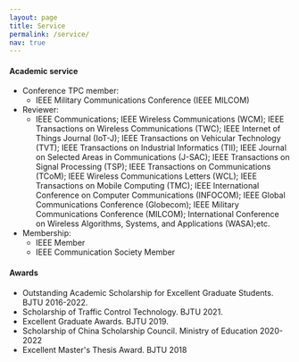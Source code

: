 ```yaml
---
layout: page
title: Service
permalink: /service/
nav: true
---
```


#### Academic service
- Conference TPC member: 
  - IEEE Military Communications Conference (IEEE MILCOM)
- Reviewer: 
  - IEEE Communications; IEEE Wireless Communications (WCM); IEEE Transactions on Wireless Communications (TWC); IEEE Internet of Things Journal (IoT-J); IEEE Transactions on Vehicular  Technology (TVT); IEEE Transactions on Industrial Informatics (TII); IEEE Journal on Selected Areas in Communications (J-SAC); IEEE Transactions on Signal Processing (TSP); IEEE     Transactions on Communications (TCoM); IEEE Wireless Communications Letters (WCL); IEEE Transactions on Mobile Computing (TMC); IEEE International Conference on Computer          Communications (INFOCOM); IEEE Global Communications Conference (Globecom); IEEE Military Communications Conference (MILCOM); International Conference on Wireless Algorithms, Systems, and Applications (WASA);etc.
- Membership: 
  -  IEEE Member 
  -  IEEE Communication Society Member

#### Awards
- Outstanding Academic Scholarship for Excellent Graduate Students. BJTU 2016-2022.
- Scholarship of Traffic Control Technology. BJTU 2021.
- Excellent Graduate Awards. BJTU 2019.
- Scholarship of China Scholarship Council. Ministry of Education 2020-2022
- Excellent Master's Thesis Award. BJTU 2018


<!--
- Outstanding reviewer. NeurIPS 2022.
- Innovation award. IJCAI federated learning workshop 2022.
- Distinguished doctoral thesis award (中国科学院优秀博士学位论文奖) 2020.
- Best Application Paper Award. IJCAI-19 Federated Machine Learning Workshop 2019.
- Outstanding Scholarship of CAS president (中科院院长优秀奖) 2019.
- Special scholarship of ICT (中科院计算所所长特别奖) 2019.
- Student Scholarship. AAAI Conference on Artificial Intelligence (AAAI) 2019.
- Student Travel Grant. ACM International Conference on Multimedia (ACMMM) 2018.
- Outstanding Reviewer. Neurocomputing. 2018.
- Best Paper. The 3rd International Conference on Crowd Science and Engineering (ICCSE) 2018.
- Student Travel Award. International Conference on Machine Learning (ICML) 2018.
- Student Scholarship. AAAI conference on Artificial Intelligence (AAAI) 2018.
- National Scholarship for PhD students, Ministry of Education 2017.
- Merit Student, UCAS 2017.
- Second prize of Bewinner Innovation scholarship. 2017.
- Excellent Graduate, NCUT 2014.
- Excellent Bachelor's Graduation Thesis, NCUT 2014.
- Beijing Merit Student, Beijing City 2013.
- National Scholarship (3x), Ministry of Education 2012, 2013, 2014.
-->
